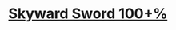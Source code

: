 # [Skyward Sword 100+%](https://github.com/Josiah-Kunz/Personal-Public/blob/main/Zelda/01.-Skyward-Sword/skyward-sword.pdf)
